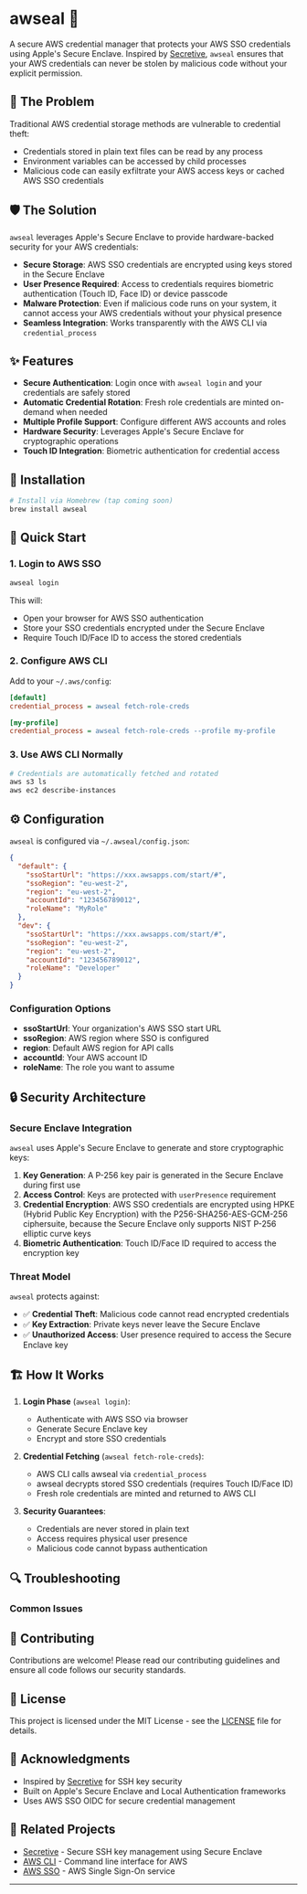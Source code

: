 # awseal 🔐

A secure AWS credential manager that protects your AWS SSO credentials using Apple's Secure Enclave. Inspired by [Secretive](https://github.com/maxgoedjen/secretive), `awseal` ensures that your AWS credentials can never be stolen by malicious code without your explicit permission.

## 🚨 The Problem

Traditional AWS credential storage methods are vulnerable to credential theft:
- Credentials stored in plain text files can be read by any process
- Environment variables can be accessed by child processes
- Malicious code can easily exfiltrate your AWS access keys or cached AWS SSO credentials

## 🛡️ The Solution

`awseal` leverages Apple's Secure Enclave to provide hardware-backed security for your AWS credentials:

- **Secure Storage**: AWS SSO credentials are encrypted using keys stored in the Secure Enclave
- **User Presence Required**: Access to credentials requires biometric authentication (Touch ID, Face ID) or device passcode
- **Malware Protection**: Even if malicious code runs on your system, it cannot access your AWS credentials without your physical presence
- **Seamless Integration**: Works transparently with the AWS CLI via `credential_process`

## ✨ Features

- **Secure Authentication**: Login once with `awseal login` and your credentials are safely stored
- **Automatic Credential Rotation**: Fresh role credentials are minted on-demand when needed
- **Multiple Profile Support**: Configure different AWS accounts and roles
- **Hardware Security**: Leverages Apple's Secure Enclave for cryptographic operations
- **Touch ID Integration**: Biometric authentication for credential access

## 🚀 Installation

```bash
# Install via Homebrew (tap coming soon)
brew install awseal
```

## 📖 Quick Start

### 1. Login to AWS SSO

```bash
awseal login
```

This will:
- Open your browser for AWS SSO authentication
- Store your SSO credentials encrypted under the Secure Enclave
- Require Touch ID/Face ID to access the stored credentials

### 2. Configure AWS CLI

Add to your `~/.aws/config`:

```ini
[default]
credential_process = awseal fetch-role-creds

[my-profile]
credential_process = awseal fetch-role-creds --profile my-profile
```

### 3. Use AWS CLI Normally

```bash
# Credentials are automatically fetched and rotated
aws s3 ls
aws ec2 describe-instances
```

## ⚙️ Configuration

`awseal` is configured via `~/.awseal/config.json`:

```json
{
  "default": {
    "ssoStartUrl": "https://xxx.awsapps.com/start/#",
    "ssoRegion": "eu-west-2",
    "region": "eu-west-2",
    "accountId": "123456789012",
    "roleName": "MyRole"
  },
  "dev": {
    "ssoStartUrl": "https://xxx.awsapps.com/start/#",
    "ssoRegion": "eu-west-2",
    "region": "eu-west-2",
    "accountId": "123456789012",
    "roleName": "Developer"
  }
}
```

### Configuration Options

- **ssoStartUrl**: Your organization's AWS SSO start URL
- **ssoRegion**: AWS region where SSO is configured
- **region**: Default AWS region for API calls
- **accountId**: Your AWS account ID
- **roleName**: The role you want to assume

## 🔒 Security Architecture

### Secure Enclave Integration

`awseal` uses Apple's Secure Enclave to generate and store cryptographic keys:

1. **Key Generation**: A P-256 key pair is generated in the Secure Enclave during first use
2. **Access Control**: Keys are protected with `userPresence` requirement
3. **Credential Encryption**: AWS SSO credentials are encrypted using HPKE (Hybrid Public Key Encryption) with the P256-SHA256-AES-GCM-256 ciphersuite, because the Secure Enclave only supports NIST P-256 elliptic curve keys
4. **Biometric Authentication**: Touch ID/Face ID required to access the encryption key

### Threat Model

`awseal` protects against:
- ✅ **Credential Theft**: Malicious code cannot read encrypted credentials
- ✅ **Key Extraction**: Private keys never leave the Secure Enclave
- ✅ **Unauthorized Access**: User presence required to access the Secure Enclave key

## 🏗️ How It Works

1. **Login Phase** (`awseal login`):
   - Authenticate with AWS SSO via browser
   - Generate Secure Enclave key
   - Encrypt and store SSO credentials

2. **Credential Fetching** (`awseal fetch-role-creds`):
   - AWS CLI calls awseal via `credential_process`
   - awseal decrypts stored SSO credentials (requires Touch ID/Face ID)
   - Fresh role credentials are minted and returned to AWS CLI

3. **Security Guarantees**:
   - Credentials are never stored in plain text
   - Access requires physical user presence
   - Malicious code cannot bypass authentication

## 🔍 Troubleshooting

### Common Issues

## 🤝 Contributing

Contributions are welcome! Please read our contributing guidelines and ensure all code follows our security standards.

## 📄 License

This project is licensed under the MIT License - see the [LICENSE](LICENSE) file for details.

## 🙏 Acknowledgments

- Inspired by [Secretive](https://github.com/maxgoedjen/secretive) for SSH key security
- Built on Apple's Secure Enclave and Local Authentication frameworks
- Uses AWS SSO OIDC for secure credential management

## 🔗 Related Projects

- [Secretive](https://github.com/maxgoedjen/secretive) - Secure SSH key management using Secure Enclave
- [AWS CLI](https://aws.amazon.com/cli/) - Command line interface for AWS
- [AWS SSO](https://aws.amazon.com/single-sign-on/) - AWS Single Sign-On service

---
